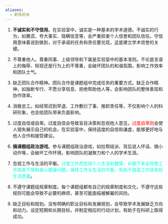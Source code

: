 ```yaml
---
aliases:
  - 职场忌讳
---
```


1. **不诚实和不守信用**。在实验室中，诚实是一种基本的学术道德。不诚实的行为，如撒谎、夸大事实、隐瞒信息等，会严重损害个人信誉和团队信任。守信用意味着说到做到，对于承诺的任务和责任要兑现，这是建立学术信誉的关键。

2. 不尊重他人。尊重同事、上级领导和下属是实验室中的基本准则。不论是言语上的侮辱、轻视还是行为上的不尊重，会破坏团队的和谐氛围，影响工作效率和团队士气。

3. 缺乏团队合作精神。团队合作是课题组中完成任务的重要方式。缺乏合作精神，如独断专行、不愿分享信息、拒绝帮助他人等，会影响团队的整体表现和协作效率。

4. 消极怠工。如经常迟到早退、工作敷衍了事、推卸责任等，不仅影响个人的科研形象，也会给团队带来负面影响。

5. 过度自信或自卑。过度自信会导致盲目决策和忽视他人意见，<font color="#ff0000">过度自卑则</font>会使人错失展示自己的机会。在实验室中，保持适度的自信和谦虚，能够更好地与他人合作和接受建议。

6. **搞课题组政治游戏**。参与课题组政治游戏，如拉帮结派、背后说人坏话、搞小动作等，会破坏工作环境，影响团队的凝聚力和个人的学术生涯。

7.  忽视工作与生活的平衡。<font color="#00ffdc">过度工作而忽视个人生活和健康，长期下来会导致工作效率下降和身心健康问题。保持工作与生活的平衡，有助于提高工作效率和生活质量</font>。

8. 不遵守课题组规章制度。每个课题组都有自己的规章制度和文化，不遵守这些规则可能会导致不必要的麻烦，甚至可能面临被解雇的风险。

9. 缺乏目标和规划。没有明确的职业目标和发展规划，会导致学术发展缺乏方向和动力。设定短期和长期目标，并制定相应的行动计划，有助于在科研上取得成功。